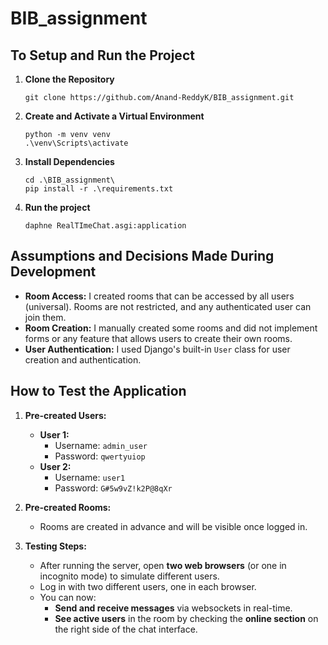 # BIB_assignment

## To Setup and Run the Project
1. **Clone the Repository**
   
   ```
   git clone https://github.com/Anand-ReddyK/BIB_assignment.git
   ```
2. **Create and Activate a Virtual Environment**

   ```
   python -m venv venv
   .\venv\Scripts\activate
   ```
3. **Install Dependencies**
   ```
   cd .\BIB_assignment\
   pip install -r .\requirements.txt
   ```

4. **Run the project**
   ```
   daphne RealTImeChat.asgi:application
   ```

## Assumptions and Decisions Made During Development

- **Room Access:** I created rooms that can be accessed by all users (universal). Rooms are not restricted, and any authenticated user can join them.
- **Room Creation:** I manually created some rooms and did not implement forms or any feature that allows users to create their own rooms.
- **User Authentication:** I used Django's built-in `User` class for user creation and authentication.

## How to Test the Application

1. **Pre-created Users:**
    - **User 1:**
      - Username: `admin_user`
      - Password: `qwertyuiop`
    - **User 2:**
      - Username: `user1`
      - Password: `G#5w9vZ!k2P@8qXr`

2. **Pre-created Rooms:**
    - Rooms are created in advance and will be visible once logged in.

3. **Testing Steps:**
    - After running the server, open **two web browsers** (or one in incognito mode) to simulate different users.
    - Log in with two different users, one in each browser.
    - You can now:
      - **Send and receive messages** via websockets in real-time.
      - **See active users** in the room by checking the **online section** on the right side of the chat interface.


   
